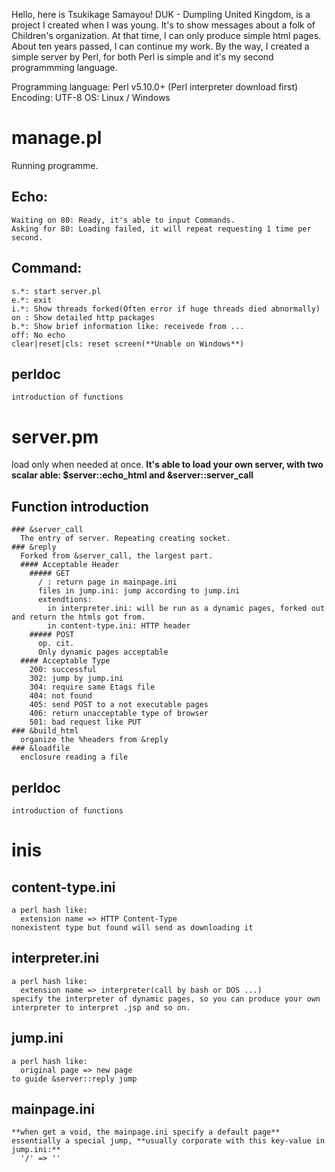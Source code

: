 Hello, here is Tsukikage Samayou!
DUK - Dumpling United Kingdom, is a project I created when I was young. It's to show messages about a folk of Children's organization.
At that time, I can only produce simple html pages. About ten years passed, I can continue my work.
By the way, I created a simple server by Perl, for both Perl is simple and it's my second programmming language.

Programming language: Perl v5.10.0+ (Perl interpreter download first)
Encoding: UTF-8
OS: Linux / Windows

# manage.pl
  Running programme.
  ## Echo:
    Waiting on 80: Ready, it's able to input Commands.
    Asking for 80: Loading failed, it will repeat requesting 1 time per second.
  ## Command:
    s.*: start server.pl
    e.*: exit
    i.*: Show threads forked(Often error if huge threads died abnormally)
    on : Show detailed http packages
    b.*: Show brief information like: receivede from ...
    off: No echo
    clear|reset|cls: reset screen(**Unable on Windows**)
  ## perldoc
    introduction of functions

# server.pm
  load only when needed at once.
  **It's able to load your own server, with two scalar able: $server::echo_html and &server::server_call**
  ## Function introduction
    ### &server_call
      The entry of server. Repeating creating socket.
    ### &reply
      Forked from &server_call, the largest part.
      #### Acceptable Header
        ##### GET
          / : return page in mainpage.ini
          files in jump.ini: jump according to jump.ini
          extendtions:
            in interpreter.ini: will be run as a dynamic pages, forked out and return the htmls got from.
            in content-type.ini: HTTP header
        ##### POST
          op. cit.
          Only dynamic pages acceptable
      #### Acceptable Type
        200: successful
        302: jump by jump.ini
        304: require same Etags file
        404: not found
        405: send POST to a not executable pages
        406: return unacceptable type of browser
        501: bad request like PUT
    ### &build_html
      organize the %headers from &reply
    ### &loadfile
      enclosure reading a file
  ## perldoc
    introduction of functions

# inis
  ## content-type.ini
    a perl hash like:
      extension name => HTTP Content-Type
    nonexistent type but found will send as downloading it
  ## interpreter.ini
    a perl hash like:
      extension name => interpreter(call by bash or DOS ...)
    specify the interpreter of dynamic pages, so you can produce your own interpreter to interpret .jsp and so on.
  ## jump.ini
    a perl hash like:
      original page => new page
    to guide &server::reply jump
  ## mainpage.ini
    **when get a void, the mainpage.ini specify a default page**
    essentially a special jump, **usually corporate with this key-value in jump.ini:**
      '/' => ''
